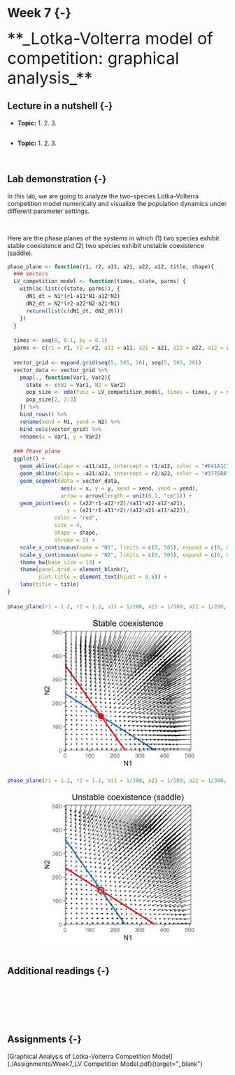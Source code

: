 

# Week 7  {-} 
<div style = "font-size: 28pt"> **_Lotka-Volterra model of competition: graphical analysis_**</div>

## Lecture in a nutshell {-}

* **Topic:**
    1. 
    2. 
    3. 
    
<div style="height:1px ;"><br></div>

* **Topic:**
    1. 
    2. 
    3.

<div style="height:1px ;"><br></div>    
<br>


## Lab demonstration {-}

In this lab, we are going to analyze the two-species Lotka-Volterra competition model numerically and visualize the population dynamics under different parameter settings.


<br>

Here are the phase planes of the systems in which (1) two species exhibit stable coexistence and (2) two species exhibit unstable coexistence (saddle).


```r
phase_plane <- function(r1, r2, a11, a21, a22, a12, title, shape){
  ### Vectors
  LV_competition_model <- function(times, state, parms) {
    with(as.list(c(state, parms)), {
      dN1_dt = N1*(r1-a11*N1-a12*N2)  
      dN2_dt = N2*(r2-a22*N2-a21*N1)
      return(list(c(dN1_dt, dN2_dt)))
    })
  }
  
  times <- seq(0, 0.1, by = 0.1)
  parms <- c(r1 = r1, r2 = r2, a11 = a11, a21 = a21, a22 = a22, a12 = a12)
  
  vector_grid <- expand.grid(seq(5, 505, 20), seq(5, 505, 20))
  vector_data <- vector_grid %>% 
    pmap(., function(Var1, Var2){
      state <- c(N1 = Var1, N2 = Var2)
      pop_size <- ode(func = LV_competition_model, times = times, y = state, parms = parms)
      pop_size[2, 2:3]
    }) %>% 
    bind_rows() %>%
    rename(xend = N1, yend = N2) %>%
    bind_cols(vector_grid) %>%
    rename(x = Var1, y = Var2)
  
  ### Phase plane
  ggplot() + 
    geom_abline(slope = -a11/a12, intercept = r1/a12, color = "#E41A1C", size = 1.5) + 
    geom_abline(slope = -a21/a22, intercept = r2/a22, color = "#377EB8", size = 1.5) + 
    geom_segment(data = vector_data, 
                 aes(x = x, y = y, xend = xend, yend = yend), 
                 arrow = arrow(length = unit(0.1, "cm"))) +
    geom_point(aes(x = (a22*r1-a12*r2)/(a11*a22-a12*a21), 
                   y = (a21*r1-a11*r2)/(a12*a21-a11*a22)), 
               color = "red", 
               size = 4, 
               shape = shape,
               stroke = 2) +
    scale_x_continuous(name = "N1", limits = c(0, 505), expand = c(0, 0)) +
    scale_y_continuous(name = "N2", limits = c(0, 505), expand = c(0, 0)) +
    theme_bw(base_size = 13) + 
    theme(panel.grid = element_blank(),
          plot.title = element_text(hjust = 0.5)) +
    labs(title = title)
}

phase_plane(r1 = 1.2, r2 = 1.2, a11 = 1/200, a21 = 1/300, a22 = 1/200, a12 = 1/300, title = "Stable coexistence", shape = 16)
```

<img src="07_Week_7_files/figure-html/unnamed-chunk-2-1.png" width="70%" style="display: block; margin: auto;" />

```r
phase_plane(r1 = 1.2, r2 = 1.2, a11 = 1/300, a21 = 1/200, a22 = 1/300, a12 = 1/200, title = "Unstable coexistence (saddle)", shape = 1)
```

<img src="07_Week_7_files/figure-html/unnamed-chunk-2-2.png" width="70%" style="display: block; margin: auto;" />
<br>

## Additional readings {-}

<br>
<br>
<br>
<br>
<br>

## Assignments {-}

[Graphical Analysis of Lotka-Volterra Competition Model](./Assignments/Week7_LV Competition Model.pdf){target="_blank"}

<!-- [Suggested Solutions](./Assignments/Week7_LV Competition Model_with_Solutions.pdf){target="_blank"} -->





